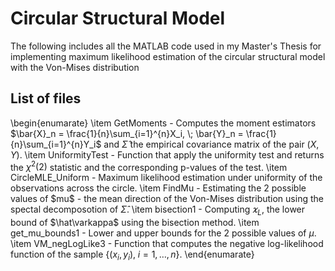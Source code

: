 # Circular Structural Model
The following includes all the MATLAB code used in my Master's Thesis for implementing maximum likelihood estimation of the circular structural model with the Von-Mises distribution 

## List of files
\begin{enumarate}
\item GetMoments - Computes the moment estimators $\bar{X}_n = \frac{1}{n}\sum_{i=1}^{n}X_i, \; \bar{Y}_n = \frac{1}{n}\sum_{i=1}^{n}Y_i$ and $\widehat{\Sigma}$ the empirical covariance matrix of the pair $(X,Y)$.
\item UniformityTest - Function that apply the uniformity test and returns the $\chi^2(2)$ statistic and the corresponding p-values of the test.
\item CircleMLE_Uniform - Maximum likelihood estimation under uniformity of the observations across the circle.
\item FindMu - Estimating the 2 possible values of \$mu$ - the mean direction of the Von-Mises distribution using the spectal decomposotion of $\widehat\Sigma$.
\item bisection1 - Computing $\varkappa_L$, the lower bound of $\hat\varkappa$ using the bisection method.
\item get_mu_bounds1 - Lower and upper bounds for the 2 possible values of $\mu$.
\item VM_negLogLike3 - Function that computes the negative log-likelihood function of the sample $\{(x_i,y_i),\;i=1,\dots,n\}$.
\end{enumarate}
